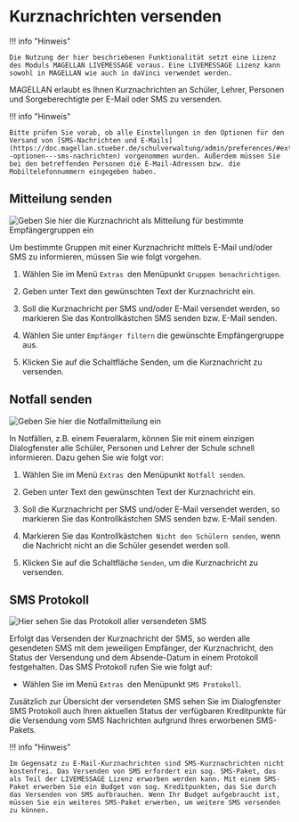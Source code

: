 # Kurznachrichten versenden

!!! info "Hinweis"

	Die Nutzung der hier beschriebenen Funktionalität setzt eine Lizenz des Moduls MAGELLAN LIVEMESSAGE voraus. Eine LIVEMESSAGE Lizenz kann sowohl in MAGELLAN wie auch in daVinci verwendet werden.

MAGELLAN erlaubt es Ihnen  Kurznachrichten an Schüler, Lehrer, Personen und Sorgeberechtigte per E-Mail oder SMS zu versenden. 

!!! info "Hinweis"

	Bitte prüfen Sie vorab, ob alle Einstellungen in den Optionen für den Versand von [SMS-Nachrichten und E-Mails](https://doc.magellan.stueber.de/schulverwaltung/admin/preferences/#extras--optionen---sms-nachrichten) vorgenommen wurden. Außerdem müssen Sie bei den betreffenden Personen die E-Mail-Adressen bzw. die Mobiltelefonnummern eingegeben haben. 

## Mitteilung senden
 
![Geben Sie hier die Kurznachricht als Mitteilung für bestimmte Empfängergruppen ein](/assets/images/sms/sms1.png)

Um bestimmte Gruppen mit einer Kurznachricht mittels E-Mail und/oder SMS zu informieren, müssen Sie wie folgt vorgehen.

1. Wählen Sie im Menü `Extras `den Menüpunkt `Gruppen benachrichtigen`.

2. Geben unter Text den gewünschten Text der Kurznachricht ein.

3. Soll die Kurznachricht per SMS und/oder E-Mail versendet werden, so markieren Sie das Kontrollkästchen SMS senden bzw. E-Mail senden. 

4. Wählen Sie unter `Empfänger filtern` die gewünschte Empfängergruppe aus.

5. Klicken Sie auf die Schaltfläche Senden, um die Kurznachricht zu versenden.

## Notfall senden
 
![Geben Sie hier die Notfallmitteilung ein](/assets/images/sms/sms2.png)



In Notfällen, z.B. einem Feueralarm, können Sie mit einem einzigen Dialogfenster alle Schüler, Personen und Lehrer der Schule schnell informieren. Dazu gehen Sie wie folgt vor:

1. Wählen Sie im Menü `Extras `den Menüpunkt `Notfall senden`.

2. Geben unter Text den gewünschten Text der Kurznachricht ein.

3. Soll die Kurznachricht per SMS und/oder E-Mail versendet werden, so markieren Sie das Kontrollkästchen SMS senden bzw. E-Mail senden. 

4. Markieren Sie das Kontrollkästchen` Nicht den Schülern senden`, wenn die Nachricht nicht an die Schüler gesendet werden soll.

5. Klicken Sie auf die Schaltfläche `Senden`, um die Kurznachricht zu versenden.

## SMS Protokoll
 
![Hier sehen Sie das Protokoll aller versendeten SMS](/assets/images/sms/sms3.png)



Erfolgt das Versenden der Kurznachricht der SMS, so werden alle gesendeten SMS mit dem jeweiligen Empfänger, der Kurznachricht, den Status der Versendung und dem Absende-Datum in einem Protokoll festgehalten. Das SMS Protokoll rufen Sie wie folgt auf:

* Wählen Sie im Menü `Extras `den Menüpunkt `SMS Protokoll`.

Zusätzlich zur Übersicht der versendeten SMS sehen Sie im Dialogfenster SMS Protokoll auch Ihren aktuellen Status der verfügbaren Kreditpunkte für die Versendung vom SMS Nachrichten aufgrund Ihres erworbenen SMS-Pakets.

!!! info "Hinweis"

	Im Gegensatz zu E-Mail-Kurznachrichten sind SMS-Kurznachrichten nicht kostenfrei. Das Versenden von SMS erfordert ein sog. SMS-Paket, das als Teil der LIVEMESSAGE Lizenz erworben werden kann. Mit einem SMS-Paket erwerben Sie ein Budget von sog. Kreditpunkten, das Sie durch das Versenden von SMS aufbrauchen. Wenn Ihr Budget aufgebraucht ist, müssen Sie ein weiteres SMS-Paket erwerben, um weitere SMS versenden zu können.
